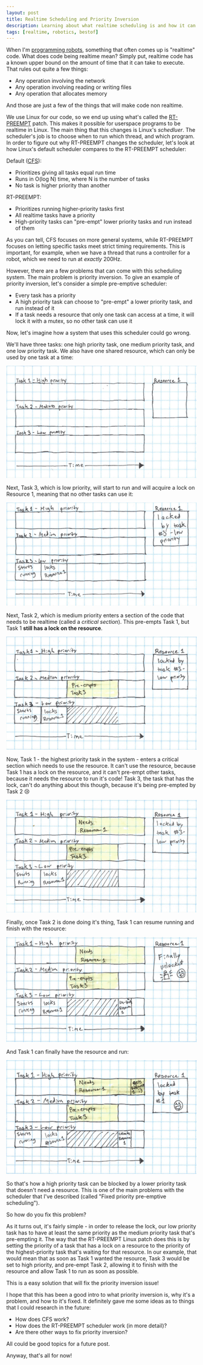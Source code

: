 ```yaml
---
layout: post
title: Realtime Scheduling and Priority Inversion
description: Learning about what realtime scheduling is and how it can result in priority inversion
tags: [realtime, robotics, bestof]
---
```

When I'm [programming robots](http://www.citruscircuits.org/), something that often comes up is "realtime" code. What does code being realtime mean? Simply put, realtime code has a known upper bound on the amount of time that it can take to execute. That rules out quite a few things:

* Any operation involving the network
* Any operation involving reading or writing files
* Any operation that allocates memory

And those are just a few of the things that will make code non realtime.

We use Linux for our code, so we end up using what's called the [RT-PREEMPT](https://rt.wiki.kernel.org/index.php/Main_Page) patch. This makes it possible for userspace programs to be realtime in Linux. The main thing that this changes is Linux's _schedluer_. The scheduler's job is to choose when to run which thread, and which program. In order to figure out why RT-PREEMPT changes the scheduler, let's look at how Linux's default scheduler compares to the RT-PREEMPT scheduler:

Default ([CFS](https://en.wikipedia.org/wiki/Completely_Fair_Scheduler)):

* Prioritizes giving all tasks equal run time
* Runs in O(log N) time, where N is the number of tasks
* No task is higher priority than another

RT-PREEMPT:

* Prioritizes running higher-priority tasks first
* All realtime tasks have a priority
* High-priority tasks can "pre-empt" lower priority tasks and run instead of them

As you can tell, CFS focuses on more general systems, while RT-PREEMPT focuses on letting specific tasks meet strict timing requirements. This is important, for example, when we have a thread that runs a controller for a robot, which we need to run at _exactly_ 200Hz.

However, there are a few problems that can come with this scheduling system. The main problem is priority inversion. To give an example of priority inversion, let's consider a simple pre-emptive scheduler:

* Every task has a priority
* A high priority task can choose to "pre-empt" a lower priority task, and run instead of it
* If a task needs a resource that only one task can access at a time, it will lock it with a mutex, so no other task can use it

Now, let's imagine how a system that uses this scheduler could go wrong.

We'll have three tasks: one high priority task, one medium priority task, and one low priority task. We also have one shared resource, which can only be used by one task at a time:

<img src="../img/priority_inversion/1.jpg" alt="Priority inversion 1">

Next, Task 3, which is low priority, will start to run and will acquire a lock on Resource 1, meaning that no other tasks can use it:

<img src="../img/priority_inversion/3.jpg" alt="Priority inversion 3">

Next, Task 2, which is medium priority enters a section of the code that needs to be realtime (called a _critical section_). This pre-empts Task 1, but Task 1 **still has a lock on the resource**.

<img src="../img/priority_inversion/4.jpg" alt="Priority inversion 4">

Now, Task 1 - the highest priority task in the system - enters a critical section which needs to use the resource. It can't use the resource, because Task 1 has a lock on the resource, and it can't pre-empt other tasks, because it needs the resource to run it's code! Task 3, the task that has the lock, can't do anything about this though, because it's being pre-empted by Task 2 😢

<img src="../img/priority_inversion/5.jpg" alt="Priority inversion 5">

Finally, once Task 2 is done doing it's thing, Task 1 can resume running and finish with the resource:

<img src="../img/priority_inversion/6.jpg" alt="Priority inversion 6">

And Task 1 can finally have the resource and run:

<img src="../img/priority_inversion/7.jpg" alt="Priority inversion 7">

So that's how a high priority task can be blocked by a lower priority task that doesn't need a resource. This is one of the main problems with the scheduler that I've described (called "Fixed priority pre-emptive scheduling").

So how do you fix this problem?

As it turns out, it's fairly simple - in order to release the lock, our low priority task has to have at least the same priority as the medium priority task that's pre-empting it. The way that the RT-PREEMPT Linux patch does this is by setting the priority of a task that has a lock on a resource to the priority of the highest-priority task that's waiting for that resource. In our example, that would mean that as soon as Task 1 wanted the resource, Task 3 would be set to high priority, and pre-empt Task 2, allowing it to finish with the resource and allow Task 1 to run as soon as possible.

This is a easy solution that will fix the priority inversion issue!

I hope that this has been a good intro to what priority inversion is, why it's a problem, and how to it's fixed. It definitely gave me some ideas as to things that I could research in the future:

* How does CFS work?
* How does the RT-PREEMPT scheduler work (in more detail)?
* Are there other ways to fix priority inversion?

All could be good topics for a future post.

Anyway, that's all for now!
